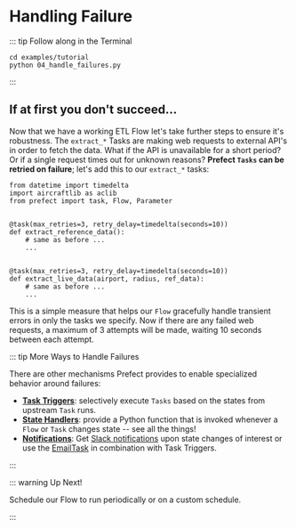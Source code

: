 # Handling Failure

::: tip Follow along in the Terminal

```
cd examples/tutorial
python 04_handle_failures.py
```

:::

## If at first you don't succeed...

Now that we have a working ETL Flow let's take further steps to ensure it's robustness. The `extract_*` Tasks are making web requests to external API's in order to fetch the data. What if the API is unavailable for a short period? Or if a single request times out for unknown reasons? **Prefect `Tasks` can be retried on failure**; let's add this to our `extract_*` tasks:

```python{1,6,12}
from datetime import timedelta
import aircraftlib as aclib
from prefect import task, Flow, Parameter


@task(max_retries=3, retry_delay=timedelta(seconds=10))
def extract_reference_data():
    # same as before ...
    ...


@task(max_retries=3, retry_delay=timedelta(seconds=10))
def extract_live_data(airport, radius, ref_data):
    # same as before ...
    ...
```

This is a simple measure that helps our `Flow` gracefully handle transient errors in only the tasks we specify. Now if there are any failed web requests, a maximum of 3 attempts will be made, waiting 10 seconds between each attempt.

::: tip More Ways to Handle Failures

There are other mechanisms Prefect provides to enable specialized behavior around failures:

- [**Task Triggers**](http://localhost:8080/core/concepts/execution.html#triggers): selectively execute `Tasks` based on the states from upstream `Task` runs.
- [**State Handlers**](http://localhost:8080/core/concepts/states.html#state-handlers-callbacks): provide a Python function that is invoked whenever a `Flow` or `Task` changes state -- see all the things!
- [**Notifications**](http://localhost:8080/core/concepts/notifications.html): Get [Slack notifications](https://docs.prefect.io/core/advanced_tutorials/slack-notifications.html#slack-notifications) upon state changes of interest or use the [EmailTask](https://docs.prefect.io/core/task_library/notifications.html#emailtask) in combination with Task Triggers.

:::

::: warning Up Next!

Schedule our Flow to run periodically or on a custom schedule.

:::

